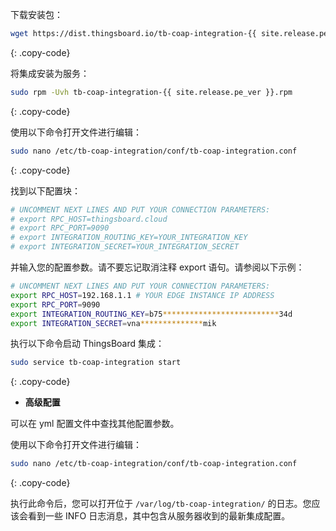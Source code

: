 下载安装包：

```bash
wget https://dist.thingsboard.io/tb-coap-integration-{{ site.release.pe_ver }}.rpm
```
{: .copy-code}

将集成安装为服务：

```bash
sudo rpm -Uvh tb-coap-integration-{{ site.release.pe_ver }}.rpm
```
{: .copy-code}

使用以下命令打开文件进行编辑：

```bash 
sudo nano /etc/tb-coap-integration/conf/tb-coap-integration.conf
``` 
{: .copy-code}

找到以下配置块：

```bash
# UNCOMMENT NEXT LINES AND PUT YOUR CONNECTION PARAMETERS:
# export RPC_HOST=thingsboard.cloud
# export RPC_PORT=9090
# export INTEGRATION_ROUTING_KEY=YOUR_INTEGRATION_KEY
# export INTEGRATION_SECRET=YOUR_INTEGRATION_SECRET
```

并输入您的配置参数。请不要忘记取消注释 export 语句。请参阅以下示例：

```bash
# UNCOMMENT NEXT LINES AND PUT YOUR CONNECTION PARAMETERS:
export RPC_HOST=192.168.1.1 # YOUR EDGE INSTANCE IP ADDRESS
export RPC_PORT=9090
export INTEGRATION_ROUTING_KEY=b75**************************34d
export INTEGRATION_SECRET=vna**************mik
```

执行以下命令启动 ThingsBoard 集成：

```bash
sudo service tb-coap-integration start
```
{: .copy-code}

- **高级配置**

可以在 yml 配置文件中查找其他配置参数。

使用以下命令打开文件进行编辑：

```bash 
sudo nano /etc/tb-coap-integration/conf/tb-coap-integration.conf
``` 
{: .copy-code} 

执行此命令后，您可以打开位于 `/var/log/tb-coap-integration/` 的日志。您应该会看到一些 INFO 日志消息，其中包含从服务器收到的最新集成配置。